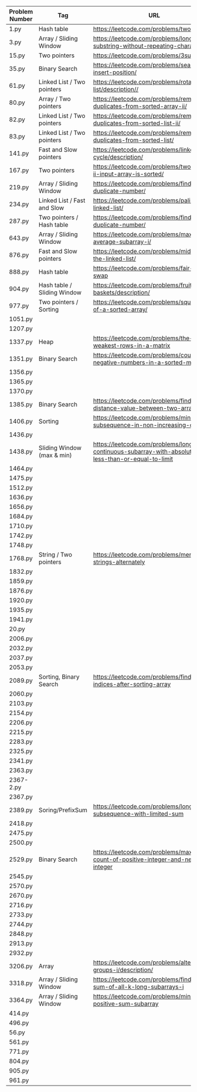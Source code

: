 | Problem Number | Tag                         | URL                                                                                                        |
| -------------- | --------------------------- | ---------------------------------------------------------------------------------------------------------- |
| 1.py           | Hash table                  | <https://leetcode.com/problems/two-sum/>                                                                   |
| 3.py           | Array / Sliding Window      | <https://leetcode.com/problems/longest-substring-without-repeating-characters>                             |
| 15.py          | Two pointers                | <https://leetcode.com/problems/3sum/>                                                                      |
| 35.py          | Binary Search               | <https://leetcode.com/problems/search-insert-position/>                                                    |
| 61.py          | Linked List / Two pointers  | <https://leetcode.com/problems/rotate-list/description//>                                                  |
| 80.py          | Array / Two pointers        | <https://leetcode.com/problems/remove-duplicates-from-sorted-array-ii/>                                    |
| 82.py          | Linked List / Two pointers  | <https://leetcode.com/problems/remove-duplicates-from-sorted-list-ii/>                                     |
| 83.py          | Linked List / Two pointers  | <https://leetcode.com/problems/remove-duplicates-from-sorted-list/>                                        |
| 141.py         | Fast and Slow pointers      | <https://leetcode.com/problems/linked-list-cycle/description/>                                             |
| 167.py         | Two pointers                | <https://leetcode.com/problems/two-sum-ii-input-array-is-sorted/>                                          |
| 219.py         | Array / Sliding Window      | <https://leetcode.com/problems/find-the-duplicate-number/>                                                 |
| 234.py         | Linked List / Fast and Slow | <https://leetcode.com/problems/palindrome-linked-list/>                                                    |
| 287.py         | Two pointers / Hash table   | <https://leetcode.com/problems/find-the-duplicate-number/>                                                 |
| 643.py         | Array / Sliding Window      | <https://leetcode.com/problems/maximum-average-subarray-i/>                                                |
| 876.py         | Fast and Slow pointers      | <https://leetcode.com/problems/middle-of-the-linked-list/>                                                 |
| 888.py         | Hash table                  | <https://leetcode.com/problems/fair-candy-swap>                                                            |
| 904.py         | Hash table / Sliding Window | <https://leetcode.com/problems/fruit-into-baskets/description/>                                            |
| 977.py         | Two pointers / Sorting      | <https://leetcode.com/problems/squares-of-a-sorted-array/>                                                 |
| 1051.py        |                             |                                                                                                            |
| 1207.py        |                             |                                                                                                            |
| 1337.py        | Heap                        | <https://leetcode.com/problems/the-k-weakest-rows-in-a-matrix>                                             |
| 1351.py        | Binary Search               | <https://leetcode.com/problems/count-negative-numbers-in-a-sorted-matrix>                                  |
| 1356.py        |                             |                                                                                                            |
| 1365.py        |                             |                                                                                                            |
| 1370.py        |                             |                                                                                                            |
| 1385.py        | Binary Search               | <https://leetcode.com/problems/find-the-distance-value-between-two-arrays>                                 |
| 1406.py        | Sorting                     | <https://leetcode.com/problems/minimum-subsequence-in-non-increasing-order/>                               |
| 1436.py        |                             |                                                                                                            |
| 1438.py        | Sliding Window (max & min)  | <https://leetcode.com/problems/longest-continuous-subarray-with-absolute-diff-less-than-or-equal-to-limit> |
| 1464.py        |                             |                                                                                                            |
| 1475.py        |                             |                                                                                                            |
| 1512.py        |                             |                                                                                                            |
| 1636.py        |                             |                                                                                                            |
| 1656.py        |                             |                                                                                                            |
| 1684.py        |                             |                                                                                                            |
| 1710.py        |                             |                                                                                                            |
| 1742.py        |                             |                                                                                                            |
| 1748.py        |                             |                                                                                                            |
| 1768.py        | String / Two pointers       | <https://leetcode.com/problems/merge-strings-alternately>                                                  |
| 1832.py        |                             |                                                                                                            |
| 1859.py        |                             |                                                                                                            |
| 1876.py        |                             |                                                                                                            |
| 1920.py        |                             |                                                                                                            |
| 1935.py        |                             |                                                                                                            |
| 1941.py        |                             |                                                                                                            |
| 20.py          |                             |                                                                                                            |
| 2006.py        |                             |                                                                                                            |
| 2032.py        |                             |                                                                                                            |
| 2037.py        |                             |                                                                                                            |
| 2053.py        |                             |                                                                                                            |
| 2089.py        | Sorting, Binary Search      | <https://leetcode.com/problems/find-target-indices-after-sorting-array>                                    |
| 2060.py        |                             |                                                                                                            |
| 2103.py        |                             |                                                                                                            |
| 2154.py        |                             |                                                                                                            |
| 2206.py        |                             |                                                                                                            |
| 2215.py        |                             |                                                                                                            |
| 2283.py        |                             |                                                                                                            |
| 2325.py        |                             |                                                                                                            |
| 2341.py        |                             |                                                                                                            |
| 2363.py        |                             |                                                                                                            |
| 2367-2.py      |                             |                                                                                                            |
| 2367.py        |                             |                                                                                                            |
| 2389.py        | Soring/PrefixSum            | <https://leetcode.com/problems/longest-subsequence-with-limited-sum>                                       |
| 2418.py        |                             |                                                                                                            |
| 2475.py        |                             |                                                                                                            |
| 2500.py        |                             |                                                                                                            |
| 2529.py        | Binary Search               | <https://leetcode.com/problems/maximum-count-of-positive-integer-and-negative-integer>                     |
| 2545.py        |                             |                                                                                                            |
| 2570.py        |                             |                                                                                                            |
| 2670.py        |                             |                                                                                                            |
| 2716.py        |                             |                                                                                                            |
| 2733.py        |                             |                                                                                                            |
| 2744.py        |                             |                                                                                                            |
| 2848.py        |                             |                                                                                                            |
| 2913.py        |                             |                                                                                                            |
| 2932.py        |                             |                                                                                                            |
| 3206.py        | Array                       | <https://leetcode.com/problems/alternating-groups-i/description/>                                          |
| 3318.py        | Array / Sliding Window      | <https://leetcode.com/problems/find-x-sum-of-all-k-long-subarrays-i>                                       |
| 3364.py        | Array / Sliding Window      | <https://leetcode.com/problems/minimum-positive-sum-subarray>                                              |
| 414.py         |                             |                                                                                                            |
| 496.py         |                             |                                                                                                            |
| 56.py          |                             |                                                                                                            |
| 561.py         |                             |                                                                                                            |
| 771.py         |                             |                                                                                                            |
| 804.py         |                             |                                                                                                            |
| 905.py         |                             |                                                                                                            |
| 961.py         |                             |                                                                                                            |

